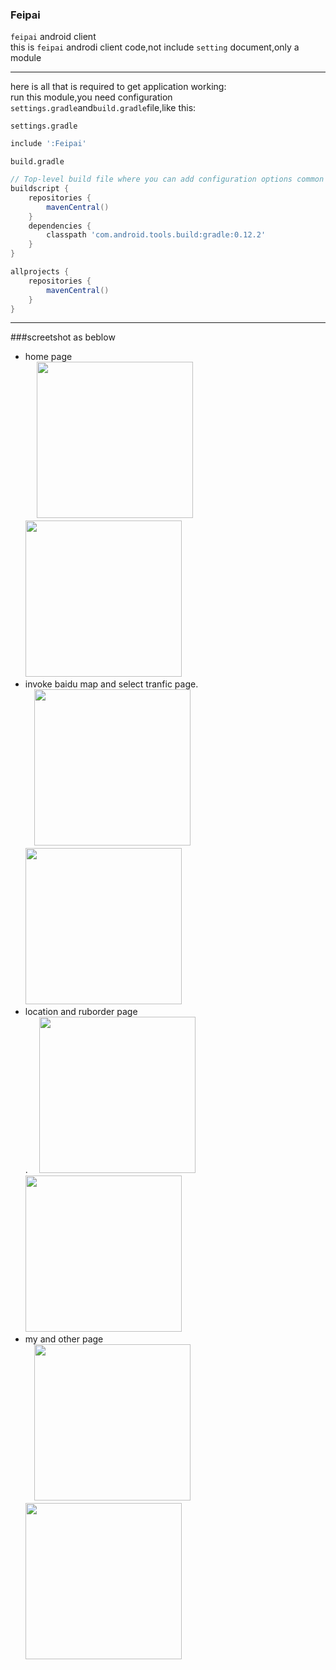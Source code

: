 ### Feipai
`feipai` android client<br>
this is `feipai` androdi client code,not include `setting` document,only a module

***
here is all that is required to get application working:<br>
run this module,you need configuration `settings.gradle`and`build.gradle`file,like this:<br>

`settings.gradle`
```gradle
include ':Feipai'
```
`build.gradle`
```gradle
// Top-level build file where you can add configuration options common to all sub-projects/modules.
buildscript {
    repositories {
        mavenCentral()
    }
    dependencies {
        classpath 'com.android.tools.build:gradle:0.12.2'
    }
}

allprojects {
    repositories {
        mavenCentral()
    }
}
```
---
###screetshot as beblow
- home page<br>
　  <img src="art/home.png" width="250px">
　　<img src="art/execution.png" width="250px">
- invoke baidu map and select tranfic page.<br>
  　<img src="art/map.png" width="250px">
  　　 <img src="art/select_trans.png" width="250px">
- location and ruborder page<br>.
   　<img src="art/uplocation.png" width="250px">
　 　<img src="art/rub_order.png" width="250px">
- my and other page<br>
  　<img src="art/my.png" width="250px">
  　　　<img src="art/other.png" width="250px">
